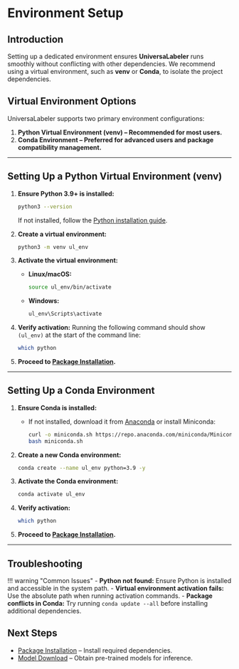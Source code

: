 # Environment Setup

## Introduction

Setting up a dedicated environment ensures **UniversaLabeler** runs smoothly without conflicting with other dependencies. We recommend using a virtual environment, such as **venv** or **Conda**, to isolate the project dependencies.

## Virtual Environment Options

UniversaLabeler supports two primary environment configurations:

1. **Python Virtual Environment (venv) – Recommended for most users.**
2. **Conda Environment – Preferred for advanced users and package compatibility management.**

---

## Setting Up a Python Virtual Environment (venv)

1. **Ensure Python 3.9+ is installed:**
   ```bash
   python3 --version
   ```
   If not installed, follow the [Python installation guide](https://www.python.org/downloads/).

2. **Create a virtual environment:**
   ```bash
   python3 -m venv ul_env
   ```

3. **Activate the virtual environment:**
   - **Linux/macOS:**
     ```bash
     source ul_env/bin/activate
     ```
   - **Windows:**
     ```powershell
     ul_env\Scripts\activate
     ```

4. **Verify activation:**
   Running the following command should show `(ul_env)` at the start of the command line:
   ```bash
   which python
   ```

5. **Proceed to [Package Installation](package-installation.md).**

---

## Setting Up a Conda Environment

1. **Ensure Conda is installed:**
   - If not installed, download it from [Anaconda](https://www.anaconda.com/products/distribution) or install Miniconda:
     ```bash
     curl -o miniconda.sh https://repo.anaconda.com/miniconda/Miniconda3-latest-Linux-x86_64.sh
     bash miniconda.sh
     ```

2. **Create a new Conda environment:**
   ```bash
   conda create --name ul_env python=3.9 -y
   ```

3. **Activate the Conda environment:**
   ```bash
   conda activate ul_env
   ```

4. **Verify activation:**
   ```bash
   which python
   ```

5. **Proceed to [Package Installation](package-installation.md).**

---

## Troubleshooting

!!! warning "Common Issues"
    - **Python not found:** Ensure Python is installed and accessible in the system path.
    - **Virtual environment activation fails:** Use the absolute path when running activation commands.
    - **Package conflicts in Conda:** Try running `conda update --all` before installing additional dependencies.

## Next Steps

- [Package Installation](package-installation.md) – Install required dependencies.
- [Model Download](models-download.md) – Obtain pre-trained models for inference.

